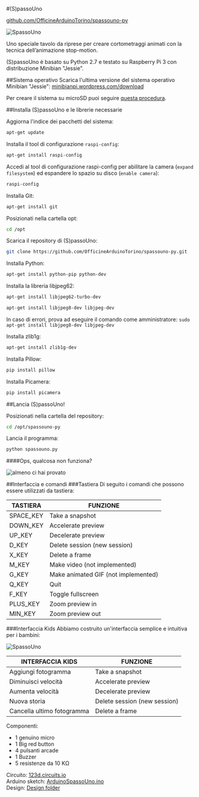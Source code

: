 #(S)passoUno

[github.com/OfficineArduinoTorino/spassouno-py](https://github.com/OfficineArduinoTorino/spassouno-py)

![SpassoUno](http://tongatron.it/img/spassuno-preview.png)

Uno speciale tavolo da riprese per creare cortometraggi animati con la tecnica dell’animazione stop-motion. 

(S)passoUno è basato su Python 2.7 e testato su Raspberry Pi 3 con distribuzione Minibian "Jessie".


##Sistema operativo
Scarica l'ultima versione del sistema operativo Minibian "Jessie": [minibianpi.wordpress.com/download](https://minibianpi.wordpress.com/download/)

Per creare il sistema su microSD puoi seguire [questa procedura](https://minibianpi.wordpress.com/setup/).

##Installa (S)passoUno e le librerie necessarie

Aggiorna l'indice dei pacchetti del sistema:
```bash
apt-get update
```
Installa il tool di configurazione `raspi-config`:
```bash
apt-get install raspi-config
```

Accedi al tool di configurazione raspi-config per abilitare la camera (`expand filesystem`) ed espandere lo spazio su disco (`enable camera`):
```bash
raspi-config
```

Installa Git:
```bash
apt-get install git
```

Posizionati nella cartella opt:
```bash
cd /opt
```

Scarica il repository di (S)passoUno:
```bash
git clone https://github.com/OfficineArduinoTorino/spassouno-py.git
```
Installa Python:
```bash
apt-get install python-pip python-dev
```
Installa la libreria libjpeg62:
```bash
apt-get install libjpeg62-turbo-dev
```

```bash
apt-get install libjpeg8-dev libjpeg-dev
```
In caso di errori, prova ad eseguire il comando come amministratore:  `sudo apt-get install libjpeg8-dev libjpeg-dev`

Installa zlib1g:
```bash
apt-get install zlib1g-dev
```
Installa Pillow:
```bash
pip install pillow
```
Installa Picamera:
```bash
pip install picamera
```

##Lancia (S)passoUno!

Posizionati nella cartella del repository:
```bash
cd /opt/spassouno-py
```
Lancia il programma:
```bash
python spassouno.py
```

####Ops, qualcosa non funziona?

![almeno ci hai provato](http://dailycentral.me/wp-content/uploads/2015/06/at-least-you-tried-656x487.png)

##Interfaccia e comandi
###Tastiera
Di seguito i comandi che possono essere utilizzati da tastiera:

TASTIERA | FUNZIONE
------------ | -------------
SPACE_KEY | Take a snapshot
DOWN_KEY | Accelerate preview
UP_KEY | Decelerate preview
D_KEY | Delete session (new session)
X_KEY | Delete a frame
M_KEY | Make video (not implemented)
G_KEY | Make animated GIF (not implemented)
Q_KEY | Quit
F_KEY | Toggle fullscreen
PLUS_KEY | Zoom preview in
MIN_KEY | Zoom preview out


###Interfaccia Kids
Abbiamo costruito un'interfaccia semplice e intuitiva per i bambini:


![SpassoUno](http://tongatron.it/img/spassouno-interfaccia.png)

INTERFACCIA KIDS | FUNZIONE
------------- | -------------
Aggiungi fotogramma| Take a snapshot
Diminuisci velocità| Accelerate preview
Aumenta velocità| Decelerate preview
Nuova storia| Delete session (new session)
Cancella ultimo fotogramma| Delete a frame

Componenti:		
- 1 genuino micro		
- 1 Big red button	
- 4 pulsanti arcade	
- 1 Buzzer	
- 5 resistenze da 10 KΩ	

Circuito: [123d.circuits.io](https://123d.circuits.io/circuits/1926939-spassunouno-kids-interface)	
Arduino sketch: [ArduinoSpassoUno.ino](https://github.com/OfficineArduinoTorino/spassouno-py/tree/master/arduinoSpassoUno)	
Design: [Design folder](https://github.com/OfficineArduinoTorino/spassouno-py/tree/master/design)
